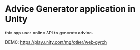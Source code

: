 # Advice Generator application in Unity
this app uses online API to generate advice.

DEMO:
https://play.unity.com/mg/other/web-gyrch
